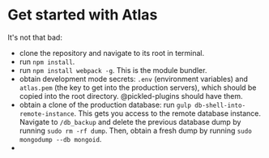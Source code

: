 # Get started with Atlas

It's not that bad:

* clone the repository and navigate to its root in terminal.
* run ``npm install``.
* run ``npm install webpack -g``. This is the module bundler.
* obtain development mode secrets: ``.env`` (environment variables) and ``atlas.pem`` (the key to get into the production servers), which should be copied into the root directory. @pickled-plugins should have them.
* obtain a clone of the production database: run ``gulp db-shell-into-remote-instance``. This gets you access to the remote database instance. Navigate to ``/db_backup`` and delete the previous database dump by running ``sudo rm -rf dump``. Then, obtain a fresh dump by running ``sudo mongodump --db mongoid``.
* 